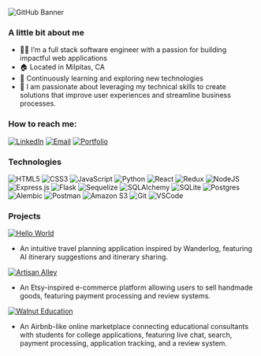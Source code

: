 ![GitHub Banner](https://github.com/user-attachments/assets/5b769454-8921-4d94-ae26-2b72fb75dd70)

### A little bit about me
- 👩‍💻 I’m a full stack software engineer with a passion for building impactful web applications
- 🏠 Located in Milpitas, CA
- 🌱 Continuously learning and exploring new technologies
- 🩷 I am passionate about leveraging my technical skills to create solutions that improve user experiences and streamline business processes.

### How to reach me: 
[![LinkedIn](https://img.shields.io/badge/LinkedIn-0077B5?style=for-the-badge&logo=linkedin&logoColor=white)](https://www.linkedin.com/in/sarah-yue-jiang/)
[![Email](https://img.shields.io/badge/Gmail-D14836?style=for-the-badge&logo=gmail&logoColor=white)](mailto:sarahjiangy@hotmail.com)
[![Portfolio](https://img.shields.io/badge/Portfolio-%23433878?style=for-the-badge)](https://portfolio-sarah-jiang.netlify.app/)

### Technologies
 ![HTML5](https://img.shields.io/badge/html5-%23E34F26.svg?style=for-the-badge&logo=html5&logoColor=white)
 ![CSS3](https://img.shields.io/badge/css3-%231572B6.svg?style=for-the-badge&logo=css3&logoColor=white)
 ![JavaScript](https://img.shields.io/badge/javascript-%23323330.svg?style=for-the-badge&logo=javascript&logoColor=%23F7DF1E)
 ![Python](https://img.shields.io/badge/python-3670A0?style=for-the-badge&logo=python&logoColor=ffdd54)
 ![React](https://img.shields.io/badge/react-%2320232a.svg?style=for-the-badge&logo=react&logoColor=%2361DAFB)
 ![Redux](https://img.shields.io/badge/redux-%23593d88.svg?style=for-the-badge&logo=redux&logoColor=white)
 ![NodeJS](https://img.shields.io/badge/node.js-6DA55F?style=for-the-badge&logo=node.js&logoColor=white)
 ![Express.js](https://img.shields.io/badge/express.js-%23404d59.svg?style=for-the-badge&logo=express&logoColor=%2361DAFB)
 ![Flask](https://img.shields.io/badge/flask-%23000.svg?style=for-the-badge&logo=flask&logoColor=white)
 ![Sequelize](https://img.shields.io/badge/Sequelize-52B0E7?style=for-the-badge&logo=Sequelize&logoColor=white)
 ![SQLAlchemy](https://img.shields.io/badge/SQLAlchemy-red?style=for-the-badge&logo=SQLAlchemy&logoColor=white)
 ![SQLite](https://img.shields.io/badge/sqlite-%2307405e.svg?style=for-the-badge&logo=sqlite&logoColor=white)
 ![Postgres](https://img.shields.io/badge/postgres-%23316192.svg?style=for-the-badge&logo=postgresql&logoColor=white)
 ![Alembic](https://img.shields.io/badge/Alembic-%23F79A32.svg?style=for-the-badge&logo=alembic&logoColor=white)
 ![Postman](https://img.shields.io/badge/Postman-FF6C37?style=for-the-badge&logo=postman&logoColor=white)
 ![Amazon S3](https://img.shields.io/badge/Amazon_S3-569A31?style=for-the-badge&logo=amazon-s3&logoColor=white)
 ![Git](https://img.shields.io/badge/git-%23F05033.svg?style=for-the-badge&logo=git&logoColor=white)
 ![VSCode](https://img.shields.io/badge/VSCode-%23007ACC.svg?style=for-the-badge&logo=visual-studio-code&logoColor=white)

### Projects
[![Hello World](https://img.shields.io/badge/HelloWorld-2196F3?style=for-the-badge)](https://travelshare-by-sarah.onrender.com/)
- An intuitive travel planning application inspired by Wanderlog, featuring AI itinerary suggestions and itinerary sharing.
  
[![Artisan Alley](https://img.shields.io/badge/ArtisanAlley-FD5C40?style=for-the-badge)](https://artisan-alley.onrender.com/)
- An Etsy-inspired e-commerce platform allowing users to sell handmade goods, featuring payment processing and review systems.

[![Walnut Education](https://img.shields.io/badge/WalnutEducation-4CAF50?style=for-the-badge)](https://walnuteducation.com/)
- An Airbnb-like online marketplace connecting educational consultants with students for college applications, featuring live chat, search, payment processing, application tracking, and a review system.
